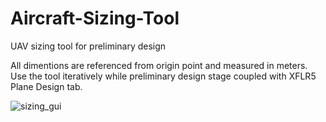 # Aircraft-Sizing-Tool
UAV sizing tool for preliminary design

All dimentions are referenced from origin point and measured in meters.
Use the tool iteratively while preliminary design stage coupled with XFLR5 Plane Design tab.

![sizing_gui](https://github.com/user-attachments/assets/e11b152b-e99f-4ce0-9e3b-e7d348b55c10)
